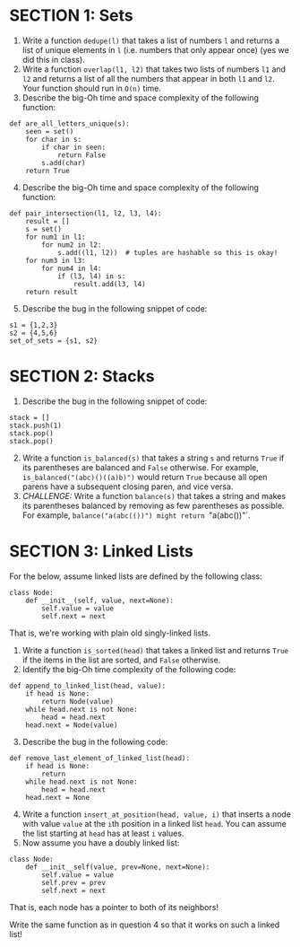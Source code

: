 # SECTION 1: Sets
1. Write a function `dedupe(l)` that takes a list of numbers `l` and returns a list of unique elements in `l` (i.e. numbers that only appear once) (yes we did this in class).
2. Write a function `overlap(l1, l2)` that takes two lists of numbers `l1` and `l2` and returns a list of all the numbers that appear in both `l1` and `l2`. Your function should run in `O(n)` time.
3. Describe the big-Oh time and space complexity of the following function:

```
def are_all_letters_unique(s):
    seen = set()
    for char in s:
        if char in seen:
            return False
        s.add(char)
    return True
```
4. Describe the big-Oh time and space complexity of the following function:
``` 
def pair_intersection(l1, l2, l3, l4):
    result = []
    s = set()
    for num1 in l1:
        for num2 in l2:
            s.add((l1, l2))  # tuples are hashable so this is okay!
    for num3 in l3:
        for num4 in l4:
            if (l3, l4) in s:
                result.add(l3, l4)
    return result
```
5. Describe the bug in the following snippet of code:
```
s1 = {1,2,3}
s2 = {4,5,6}
set_of_sets = {s1, s2}
```

# SECTION 2: Stacks
1. Describe the bug in the following snippet of code:
```
stack = []
stack.push(1)
stack.pop()
stack.pop()
```

2. Write a function `is_balanced(s)` that takes a string `s` and returns `True` if its parentheses are balanced and `False` otherwise. For example, `is_balanced("(abc)()((a)b)")` would return `True` because all open parens have a subsequent closing paren, and vice versa.
3. *CHALLENGE:* Write a function `balance(s)` that takes a string and makes its parentheses balanced by removing as few parentheses as possible. For example, `balance("a(abc(())") might return `"a(abc())"`.

# SECTION 3: Linked Lists
For the below, assume linked lists are defined by the following class:
```
class Node:
    def __init__(self, value, next=None):
        self.value = value
        self.next = next
```
That is, we're working with plain old singly-linked lists.

1. Write a function `is_sorted(head)` that takes a linked list and returns `True` if the items in the list are sorted, and `False` otherwise.
2. Identify the big-Oh time complexity of the following code:
```
def append_to_linked_list(head, value):
    if head is None:
        return Node(value)
    while head.next is not None:
        head = head.next
    head.next = Node(value)
```
3. Describe the bug in the following code:
```
def remove_last_element_of_linked_list(head):
    if head is None:
        return
    while head.next is not None:
        head = head.next
    head.next = None
```
4. Write a function `insert_at_position(head, value, i)` that inserts a node with value `value` at the `i`th position in a linked list `head`. You can assume the list starting at `head` has at least `i` values.
5. Now assume you have a doubly linked list:
```
class Node:
    def __init__self(value, prev=None, next=None):
        self.value = value
        self.prev = prev
        self.next = next
```
That is, each node has a pointer to both of its neighbors! 

Write the same function as in question 4 so that it works on such a linked list!